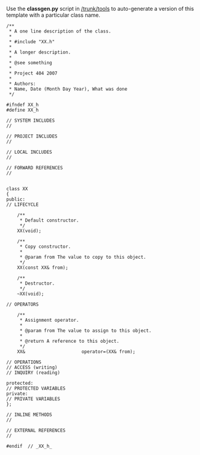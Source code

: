 Use the **classgen.py** script in [/trunk/tools](http://project404.googlecode.com/svn/trunk/tools/) to auto-generate a version of this template with a particular class name.

```
/**      
 * A one line description of the class.
 *
 * #include "XX.h"
 *
 * A longer description.
 *  
 * @see something
 *
 * Project 404 2007
 *
 * Authors:
 * Name, Date (Month Day Year), What was done
 */

#ifndef XX_h
#define XX_h

// SYSTEM INCLUDES
//

// PROJECT INCLUDES
//

// LOCAL INCLUDES
//

// FORWARD REFERENCES
//


class XX
{
public:
// LIFECYCLE

    /**
     * Default constructor.
	 */
    XX(void);

    /**
     * Copy constructor.
	 *
	 * @param from The value to copy to this object.
	 */
    XX(const XX& from);

    /**
     * Destructor.
	 */
    ~XX(void);

// OPERATORS

    /**
     * Assignment operator.
	 *
	 * @param from The value to assign to this object.
	 *
	 * @return A reference to this object.
	 */
    XX&                     operator=(XX& from);  

// OPERATIONS
// ACCESS (writing)
// INQUIRY (reading)

protected:
// PROTECTED VARIABLES
private:
// PRIVATE VARIABLES
};

// INLINE METHODS
//

// EXTERNAL REFERENCES
//

#endif  // _XX_h_
```